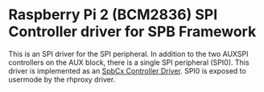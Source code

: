 # Raspberry Pi 2 (BCM2836) SPI Controller driver for SPB Framework

This is an SPI driver for the SPI peripheral. In addition to the two AUXSPI
controllers on the AUX block, there is a single SPI peripheral (SPI0). This driver
is implemented as an [SpbCx Controller Driver](https://msdn.microsoft.com/en-us/library/windows/hardware/hh406203(v=vs.85).aspx).
SPI0 is exposed to usermode by the rhproxy driver.
